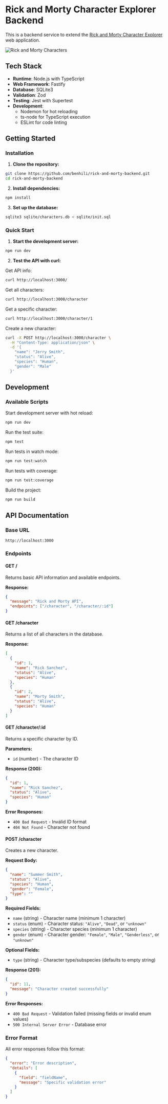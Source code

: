# Rick and Morty Character Explorer Backend

This is a backend service to extend the [Rick and Morty Character Explorer](https://github.com/benhili/rick-and-morty-frontend) web application.

![Rick and Morty Characters](https://rickandmortyapi.com/api/character/avatar/1.jpeg)

## Tech Stack

- **Runtime**: Node.js with TypeScript
- **Web Framework**: Fastify
- **Database**: SQLite3
- **Validation**: Zod
- **Testing**: Jest with Supertest
- **Development**:
  - Nodemon for hot reloading
  - ts-node for TypeScript execution
  - ESLint for code linting

## Getting Started

### Installation

1. **Clone the repository:**

```bash
git clone https://github.com/benhili/rick-and-morty-backend.git
cd rick-and-morty-backend
```

2. **Install dependencies:**

```bash
npm install
```

3. **Set up the database:**

```bash
sqlite3 sqlite/characters.db < sqlite/init.sql
```

### Quick Start

1. **Start the development server:**

```bash
npm run dev
```

2. **Test the API with curl:**

Get API info:

```bash
curl http://localhost:3000/
```

Get all characters:

```bash
curl http://localhost:3000/character
```

Get a specific character:

```bash
curl http://localhost:3000/character/1
```

Create a new character:

```bash
curl -X POST http://localhost:3000/character \
  -H "Content-Type: application/json" \
  -d '{
    "name": "Jerry Smith",
    "status": "Alive",
    "species": "Human",
    "gender": "Male"
  }'
```

## Development

### Available Scripts

Start development server with hot reload:

```bash
npm run dev
```

Run the test suite:

```bash
npm test
```

Run tests in watch mode:

```bash
npm run test:watch
```

Run tests with coverage:

```bash
npm run test:coverage
```

Build the project:

```bash
npm run build
```

## API Documentation

### Base URL

```
http://localhost:3000
```

### Endpoints

#### GET /

Returns basic API information and available endpoints.

**Response:**

```json
{
  "message": "Rick and Morty API",
  "endpoints": ["/character", "/character/:id"]
}
```

#### GET /character

Returns a list of all characters in the database.

**Response:**

```json
[
  {
    "id": 1,
    "name": "Rick Sanchez",
    "status": "Alive",
    "species": "Human"
  },
  {
    "id": 2,
    "name": "Morty Smith",
    "status": "Alive",
    "species": "Human"
  }
]
```

#### GET /character/:id

Returns a specific character by ID.

**Parameters:**

- `id` (number) - The character ID

**Response (200):**

```json
{
  "id": 1,
  "name": "Rick Sanchez",
  "status": "Alive",
  "species": "Human"
}
```

**Error Responses:**

- `400 Bad Request` - Invalid ID format
- `404 Not Found` - Character not found

#### POST /character

Creates a new character.

**Request Body:**

```json
{
  "name": "Summer Smith",
  "status": "Alive",
  "species": "Human",
  "gender": "Female",
  "type": ""
}
```

**Required Fields:**

- `name` (string) - Character name (minimum 1 character)
- `status` (enum) - Character status: `"Alive"`, `"Dead"`, or `"unknown"`
- `species` (string) - Character species (minimum 1 character)
- `gender` (enum) - Character gender: `"Female"`, `"Male"`, `"Genderless"`, or `"unknown"`

**Optional Fields:**

- `type` (string) - Character type/subspecies (defaults to empty string)

**Response (201):**

```json
{
  "id": 11,
  "message": "Character created successfully"
}
```

**Error Responses:**

- `400 Bad Request` - Validation failed (missing fields or invalid enum values)
- `500 Internal Server Error` - Database error

### Error Format

All error responses follow this format:

```json
{
  "error": "Error description",
  "details": [
    {
      "field": "fieldName",
      "message": "Specific validation error"
    }
  ]
}
```
